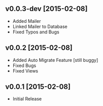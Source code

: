 v0.0.3-dev [2015-02-08]
-------------------

- Added Mailer
- Linked Mailer to Database
- Fixed Typos and Bugs

v0.0.2 [2015-02-08]
-------------------

- Added Auto Migrate Feature [still buggy]
- Fixed Bugs
- Fixed Views


v0.0.1 [2015-02-08]
-------------------

- Initial Release
